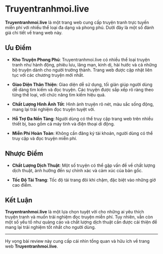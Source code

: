 # Truyentranhmoi.live

**Truyentranhmoi.live** là một trang web cung cấp truyện tranh trực tuyến miễn phí với nhiều thể loại đa dạng và phong phú. Dưới đây là một số đánh giá chi tiết về trang web này.

## Ưu Điểm

- **Kho Truyện Phong Phú**: Truyentranhmoi.live có nhiều thể loại truyện tranh như hành động, phiêu lưu, lãng mạn, kinh dị, hài hước và cả những bộ truyện dành cho người trưởng thành. Trang web được cập nhật liên tục với các chương truyện mới nhất.
  
- **Giao Diện Thân Thiện**: Giao diện dễ sử dụng, tối giản giúp người dùng dễ dàng tìm kiếm và đọc truyện. Các truyện được sắp xếp rõ ràng theo từng thể loại, với chức năng tìm kiếm hiệu quả.

- **Chất Lượng Hình Ảnh Tốt**: Hình ảnh truyện rõ nét, màu sắc sống động, mang lại trải nghiệm đọc truyện tuyệt vời.

- **Hỗ Trợ Đa Nền Tảng**: Người dùng có thể truy cập trang web trên nhiều thiết bị, bao gồm cả máy tính và điện thoại di động.

- **Miễn Phí Hoàn Toàn**: Không cần đăng ký tài khoản, người dùng có thể truy cập và đọc truyện miễn phí.

## Nhược Điểm

- **Chất Lượng Dịch Thuật**: Một số truyện có thể gặp vấn đề về chất lượng dịch thuật, ảnh hưởng đến sự chính xác và cảm xúc của bản gốc.

- **Tốc Độ Tải Trang**: Tốc độ tải trang đôi khi chậm, đặc biệt vào những giờ cao điểm.

## Kết Luận

**Truyentranhmoi.live** là một lựa chọn tuyệt vời cho những ai yêu thích truyện tranh và muốn trải nghiệm đọc truyện miễn phí. Tuy nhiên, vẫn còn một số yếu tố như quảng cáo và chất lượng dịch thuật cần được cải thiện để mang lại trải nghiệm tốt nhất cho người dùng.

---

Hy vọng bài review này cung cấp cái nhìn tổng quan và hữu ích về trang web **Truyentranhmoi.live**.
